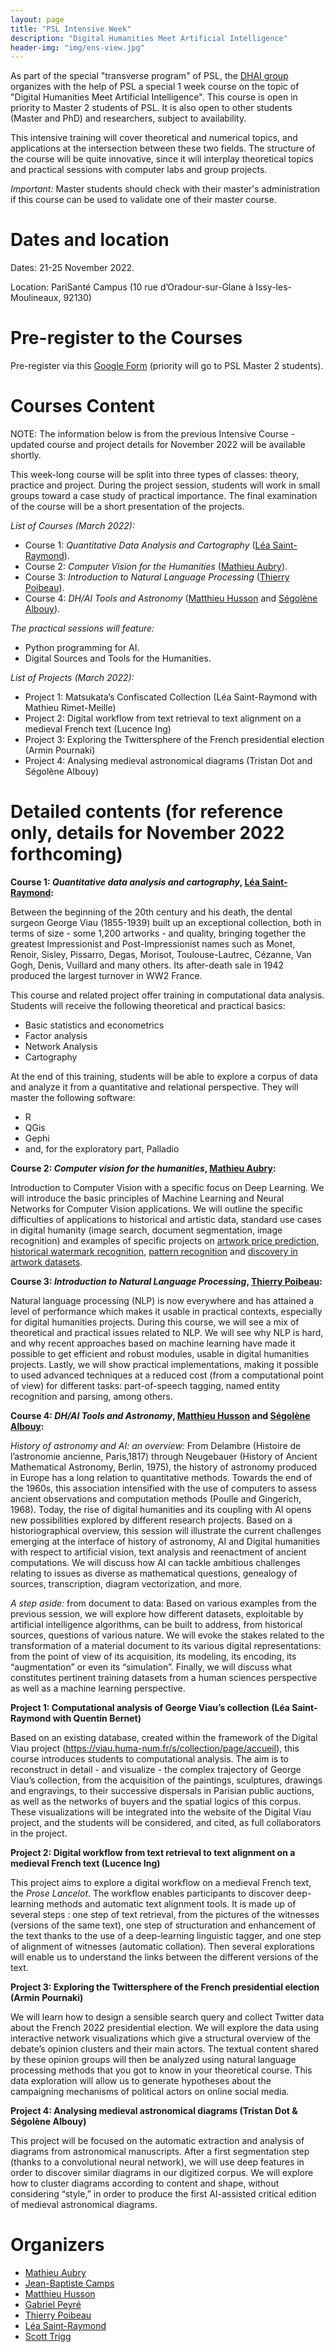 ```yaml
---
layout: page
title: "PSL Intensive Week"
description: "Digital Humanities Meet Artificial Intelligence"
header-img: "img/ens-view.jpg"
---
```


As part of the special "transverse program" of PSL, the [DHAI group](https://dhai-seminar.github.io/) organizes with the help of PSL a special 1 week course on the topic of "Digital Humanities Meet Artificial Intelligence". This course is open in priority to Master 2 students of PSL. It is also open to other students (Master and PhD) and researchers, subject to availability.

This intensive training will cover theoretical and numerical topics, and applications at the intersection between these two fields. The structure of the course will be quite innovative, since it will interplay theoretical topics and practical sessions with computer labs and group projects.

_Important:_ Master students should check with their master's administration if this course can be used to validate one of their master course.

Dates and location
============================

Dates: 21-25 November 2022.

Location: PariSanté Campus (10 rue d’Oradour-sur-Glane à Issy-les-Moulineaux, 92130)

Pre-register to the Courses
============================

Pre-register via this [Google Form](https://forms.gle/dmudBpTW3JScMceY9) (priority will go to PSL Master 2 students).

Courses Content
============================

NOTE: The information below is from the previous Intensive Course - updated course and project details for November 2022 will be available shortly.

This week-long course will be split into three types of classes: theory, practice and project. During the project session, students will work in small groups toward a case study of practical importance. The final examination of the course will be a short presentation of the projects.

_List of Courses (March 2022):_ 

- Course 1: _Quantitative Data Analysis and Cartography_ ([Léa Saint-Raymond](https://u-paris10.academia.edu/LéaSaintRaymond)).
- Course 2: _Computer Vision for the Humanities_ ([Mathieu Aubry](http://imagine.enpc.fr/~aubrym/)).
- Course 3: _Introduction to Natural Language Processing_ ([Thierry Poibeau](https://www.lattice.cnrs.fr/membres/direction/thierry-poibeau/)).
- Course 4: _DH/AI Tools and Astronomy_ ([Matthieu Husson](https://syrte.obspm.fr/spip/science/histoire/membres-de-l-equipe/article/matthieu-husson) and [Ségolène Albouy](https://github.com/Segolene-Albouy)).

_The practical sessions will feature:_
- Python programming for AI.
- Digital Sources and Tools for the Humanities.

_List of Projects (March 2022):_
- Project 1: Matsukata’s Confiscated Collection (Léa Saint-Raymond with Mathieu Rimet-Meille)
- Project 2: Digital workflow from text retrieval to text alignment on a medieval French text (Lucence Ing)
- Project 3: Exploring the Twittersphere of the French presidential election (Armin Pournaki)
- Project 4: Analysing medieval astronomical diagrams (Tristan Dot and Ségolène Albouy)

<!--
Schedule (tba)
============================

_Monday, March 28_
- 09:00-10:30 - From document to data (Ségolène Albouy)
- 11:00-12:30 - Computer vision for the humanities #1 (Mathieu Aubry)
- 14:00-15:30 - Quantitative data analysis and cartography #1 (Léa Saint-Raymond)
- 16:00:17:30 - Projects

_Tuesday, March 29_
- 09:00-10:30 - Quantitative data analysis and cartography #2 (Léa Saint-Raymond)
- 11:00-12:30 - Computer vision for the humanities #2 (Mathieu Aubry)
- 14:00-15:30 - NLP for the humanities #1 (Thierry Poibeau)
- 16:00-17:30 - Projects

_Wednesday, March 30_
- 09:00-10:30 - History of astronomy and AI (Matthieu Husson)
- 11:00-12:30 - NLP for the humanities #2 (Thierry Poibeau)
- 14:00-15:30 - NLP for the humanities #3 (Thierry Poibeau)
- 16:00:17:30 - Projects

_Thursday, March 31_
- 09:00-10:30 - Computer vision for the humanities #3 (Mathieu Aubry)
- 11:00-12:30 - Quantitative data analysis and cartography #3 (Léa Saint-Raymond)
- 14:00-15:30 - Projects
- 16:00:17:30 - Projects

_Friday, April 1_
- 09:00-10:30 - Projects
- 11:00-12:30 - Projects
- 14:00-15:30 - Projects - defense
- 16:00:17:30 - Projects - defense
 -->

Detailed contents (for reference only, details for November 2022 forthcoming)
============================

**Course 1: _Quantitative data analysis and cartography_, [Léa Saint-Raymond](https://u-paris10.academia.edu/LéaSaintRaymond):**

Between the beginning of the 20th century and his death, the dental surgeon George Viau (1855-1939) built up an exceptional collection, both in terms of size - some 1,200 artworks - and quality, bringing together the greatest Impressionist and Post-Impressionist names such as Monet, Renoir, Sisley, Pissarro, Degas, Morisot, Toulouse-Lautrec, Cézanne, Van Gogh, Denis, Vuillard and many others. Its after-death sale in 1942 produced the largest turnover in WW2 France. 

This course and related project offer training in computational data analysis. Students will receive the following theoretical and practical basics:
- Basic statistics and econometrics
- Factor analysis
- Network Analysis
- Cartography

At the end of this training, students will be able to explore a corpus of data and analyze it from a quantitative and relational perspective. They will master the following software:
- R
- QGis
- Gephi
- and, for the exploratory part, Palladio


**Course 2: _Computer vision for the humanities_, [Mathieu Aubry](http://imagine.enpc.fr/~aubrym/):**

Introduction to Computer Vision with a specific focus on Deep Learning. We will introduce the basic principles of Machine Learning and Neural Networks for Computer Vision applications. We will outline the specific difficulties of applications to historical and artistic data, standard use cases in digital humanity (image search, document segmentation, image recognition) and examples of specific projects on [artwork price prediction](https://papers.ssrn.com/sol3/papers.cfm?abstract_id=3347175), [historical watermark recognition](http://imagine.enpc.fr/~shenx/Watermark/), [pattern recognition](http://imagine.enpc.fr/~shenx/ArtMiner/) and [discovery in artwork datasets](http://imagine.enpc.fr/~shenx/ArtMiner/).


**Course 3: _Introduction to Natural Language Processing_, [Thierry Poibeau](https://www.lattice.cnrs.fr/membres/direction/thierry-poibeau/):**

Natural language processing (NLP) is now everywhere and has  attained a level of performance which makes it usable in practical contexts, especially for digital humanities projects. During this course, we will see a mix of theoretical and practical issues related to NLP. We will see why NLP is hard, and why recent approaches based on machine learning have made it possible to get efficient and robust modules, usable in digital humanities projects. Lastly, we will show practical implementations, making it possible to used advanced techniques at a reduced cost (from a computational point of view) for different tasks: part-of-speech tagging, named entity recognition and parsing, among others.


**Course 4: _DH/AI Tools and Astronomy_, [Matthieu Husson](https://syrte.obspm.fr/spip/science/histoire/membres-de-l-equipe/article/matthieu-husson) and [Ségolène Albouy](https://github.com/Segolene-Albouy):**

_History of astronomy and AI: an overview:_ From Delambre (Histoire de l’astronomie ancienne, Paris,1817) through Neugebauer (History of Ancient Mathematical Astronomy, Berlin, 1975), the history of astronomy produced in Europe has a long relation to quantitative methods. Towards the end of the 1960s, this association intensified with the use of computers to assess ancient observations and computation methods (Poulle and Gingerich, 1968). Today, the rise of digital humanities and its coupling with AI opens new possibilities explored by different research projects. Based on a historiographical overview, this session will illustrate the current challenges emerging at the interface of history of astronomy, AI and Digital humanities with respect to artificial vision, text analysis and reenactment of ancient computations. We will discuss how AI can tackle ambitious challenges relating to issues as diverse as mathematical questions, genealogy of sources, transcription, diagram vectorization, and more.

_A step aside:_ from document to data: Based on various examples from the previous session, we will explore how different datasets, exploitable by artificial intelligence algorithms, can be built to address, from historical sources, questions of various nature. We will evoke the stakes related to the transformation of a material document to its various digital representations: from the point of view of its acquisition, its modeling, its encoding, its “augmentation” or even its “simulation”. Finally, we will discuss what constitutes pertinent training datasets from a human sciences perspective as well as a machine learning perspective.


**Project 1: Computational analysis of George Viau’s collection (Léa Saint-Raymond with Quentin Bernet)**

Based on an existing database, created within the framework of the Digital Viau project (https://viau.huma-num.fr/s/collection/page/accueil), this course introduces students to computational analysis. The aim is to reconstruct in detail - and visualize - the complex trajectory of George Viau’s collection, from the acquisition of the paintings, sculptures, drawings and engravings, to their successive dispersals in Parisian public auctions, as well as the networks of buyers and the spatial logics of this corpus. These visualizations will be integrated into the website of the Digital Viau project, and the students will be considered, and cited, as full collaborators in the project.

**Project 2: Digital workflow from text retrieval to text alignment on a medieval French text (Lucence Ing)**

This project aims to explore a digital workflow on a medieval French text, the _Prose Lancelot_. The workflow enables participants to discover deep-learning methods and automatic text alignment tools. It is made up of several steps : one step of text retrieval, from the pictures of the witnesses (versions of the same text), one step of structuration and enhancement of the text thanks to the use of a deep-learning linguistic tagger, and one step of alignment of witnesses (automatic collation). Then several explorations will enable us to understand the links between the different versions of the text.

**Project 3: Exploring the Twittersphere of the French presidential election (Armin Pournaki)**

We will learn how to design a sensible search query and collect Twitter data about the French 2022 presidential election. We will explore the data using interactive network visualizations which give a structural overview of the debate’s opinion clusters and their main actors. The textual content shared by these opinion groups will then be analyzed using natural language processing methods that you got to know in your theoretical course. This data exploration will allow us to generate hypotheses about the campaigning mechanisms of political actors on online social media.

**Project 4: Analysing medieval astronomical diagrams (Tristan Dot & Ségolène Albouy)**

This project will be focused on the automatic extraction and analysis of diagrams from astronomical manuscripts. After a first segmentation step (thanks to a convolutional neural network), we will use deep features in order to discover similar diagrams in our digitized corpus. We will explore how to cluster diagrams according to content and shape, without considering “style,” in order to produce the first AI-assisted critical edition of medieval astronomical diagrams.


Organizers
============================

- [Mathieu Aubry](http://imagine.enpc.fr/~aubrym/)
- [Jean-Baptiste Camps](https://www.chartes.psl.eu/fr/jean-baptiste-camps)
- [Matthieu Husson](https://syrte.obspm.fr/spip/science/histoire/membres-de-l-equipe/article/matthieu-husson)
- [Gabriel Peyré](http://www.gpeyre.com)
- [Thierry Poibeau](https://www.lattice.cnrs.fr/membres/direction/thierry-poibeau/)
- [Léa Saint-Raymond](https://u-paris10.academia.edu/LéaSaintRaymond)
- [Scott Trigg](https://dishas.obspm.fr/team)
